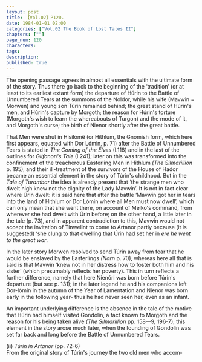 ```yaml
---
layout: post
title: 【Vol.02】P120.
date: 1984-01-01 02:00
categories: ["Vol.02 The Book of Lost Tales II"]
chapters: [""]
page_num: 120
characters: 
tags: 
description: 
published: true
---
```


<p style="text-indent: 0;">
The opening passage agrees in almost all essentials with the ultimate form of the story. Thus there go back to the beginning of the ‘tradition’ (or at least to its earliest extant form) the departure of Húrin to the Battle of Unnumbered Tears at the summons of the Noldor, while his wife (Mavwin = Morwen) and young son Túrin remained behind; the great stand of Húrin's men, and Húrin's capture by Morgoth; the reason for Húrin's torture (Morgoth's wish to learn the whereabouts of Turgon) and the mode of it, and Morgoth's curse; the birth of Nienor shortly after the great battle.
</p>

That Men were shut in Hisilómë (or Hithlum, the Gnomish form, which here first appears, equated with Dor Lómin, p. 71) after the Battle of Unnumbered Tears is stated in <I>The Coming of the Elves</I> (I.118) and in the last of the outlines for <I>Gilfanon's Tale</I> (I.241); later on this was transformed into the confinement of the treacherous Easterling Men in Hithlum <I>(The Silmarillion</I> p. 195), and their ill-treatment of the survivors of the House of Hador became an essential element in the story of Túrin's childhood. But in the <I>Tale of Turambar</I> the idea is already present that ‘the strange men who dwelt nigh knew not the dignity of the Lady Mavwin’. It is not in fact clear where Úrin dwelt: it is said here that after the battle ‘Mavwin got her in tears into the land of Hithlum or Dor Lómin where all Men must now dwell’, which can only mean that she went there, on account of Melko's command, from wherever she had dwelt with Úrin before; on the other hand, a little later in the tale (p. 73), and in apparent contradiction to this, Mavwin would not accept the invitation of Tinwelint to come to Artanor partly because (it is suggested) ‘she clung to that dwelling that Úrin had set her in <I>ere he went to the great war</I>.

In the later story Morwen resolved to send Túrin away from fear that he would be enslaved by the Easterlings <I>(Narn</I> p. 70), whereas here all that is said is that Mavwin ‘knew not in her distress how to foster both him and his sister’ (which presumably reflects her poverty). This in turn reflects a further difference, namely that here Nienóri was born before Túrin's departure (but see p. 131); in the later legend he and his companions left Dor-lómin in the autumn of the Year of Lamentation and Nienor was born early in the following year- thus he had never seen her, even as an infant.

An important underlying difference is the absence in the tale of the motive that Húrin had himself visited Gondolin, a fact known to Morgoth and the reason for his being taken alive <I>(The Silmarillion</I> pp. 158—9, 196-7); this element in the story arose much later, when the founding of Gondolin was set far back and long before the Battle of Unnumbered Tears.

(ii) <I>Túrin in Artanor</I> (pp. 72-6)<BR>From the original story of Túrin's journey the two old men who accom-

